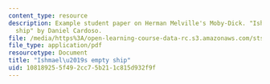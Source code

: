 ```yaml
---
content_type: resource
description: Example student paper on Herman Melville's Moby-Dick. "Ishmael's empty
  ship" by Daniel Cardoso.
file: /media/https%3A/open-learning-course-data-rc.s3.amazonaws.com/sts-464-technology-and-the-literary-imagination-spring-2008/108189255f492cc75b211c815d932f9f_dcardoso_wk8.pdf
file_type: application/pdf
resourcetype: Document
title: "Ishmael\u2019s empty ship"
uid: 10818925-5f49-2cc7-5b21-1c815d932f9f
---
```

